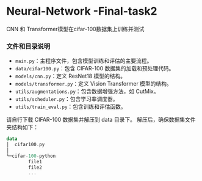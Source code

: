 # Neural-Network -Final-task2
 CNN 和 Transformer模型在cifar-100数据集上训练并测试

### 文件和目录说明

- `main.py`：主程序文件，包含模型训练和评估的主要流程。
- `data/cifar100.py`：包含 CIFAR-100 数据集的加载和预处理代码。
- `models/cnn.py`：定义 ResNet18 模型的结构。
- `models/transformer.py`：定义 Vision Transformer 模型的结构。
- `utils/augmentations.py`：包含数据增强方法，如 CutMix。
- `utils/scheduler.py`：包含学习率调度器。
- `utils/train_eval.py`：包含训练和评估函数。

请自行下载 CIFAR-100 数据集并解压到 data 目录下。
解压后，确保数据集文件夹结构如下：

       
```kotlin
data
│  cifar100.py
│
└─cifar-100-python
        file1
        file2
        ...
```
